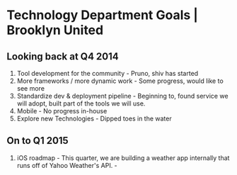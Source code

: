 # Technology Department Goals | Brooklyn United

## Looking back at Q4 2014
  1. Tool development for the community
    - Pruno, shiv has started
  2. More frameworks / more dynamic work
    - Some progress, would like to see more
  3. Standardize dev & deployment pipeline
    - Beginning to, found service we will adopt, built part of the tools we will use.
  4. Mobile
    - No progress in-house
  5. Explore new Technologies
    - Dipped toes in the water

## On to Q1 2015
  1. iOS roadmap
    - This quarter, we are building a weather app internally that runs off of
      Yahoo Weather's API.
    -
